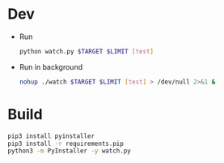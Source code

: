 # Dev
- Run
  ```bash
  python watch.py $TARGET $LIMIT [test]
  ```
- Run in background
  ```bash
  nohup ./watch $TARGET $LIMIT [test] > /dev/null 2>&1 &
  ```

# Build
```bash
pip3 install pyinstaller
pip3 install -r requirements.pip
python3 -m PyInstaller -y watch.py
```
